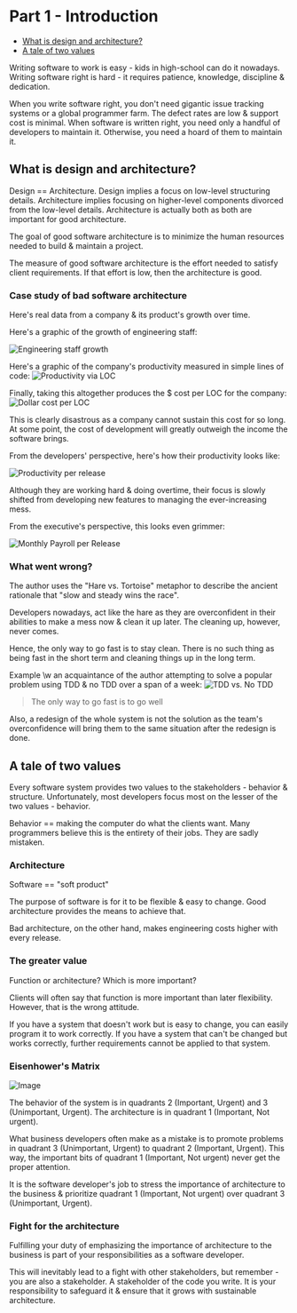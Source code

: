 # Part 1 - Introduction

  * [What is design and architecture?](#what-is-design-and-architecture-)
  * [A tale of two values](#a-tale-of-two-values)

Writing software to work is easy - kids in high-school can do it nowadays. Writing software right is hard - it requires patience, knowledge, discipline & dedication.

When you write software right, you don't need gigantic issue tracking systems or a global programmer farm. The defect rates are low & support cost is minimal.
When software is written right, you need only a handful of developers to maintain it. Otherwise, you need a hoard of them to maintain it.

## What is design and architecture?
Design == Architecture. Design implies a focus on low-level structuring details. Architecture implies focusing on higher-level components divorced from the low-level details.
Architecture is actually both as both are important for good architecture.

The goal of good software architecture is to minimize the human resources needed to build & maintain a project.

The measure of good software architecture is the effort needed to satisfy client requirements. If that effort is low, then the architecture is good.

### Case study of bad software architecture
Here's real data from a company & its product's growth over time.

Here's a graphic of the growth of engineering staff:

![Engineering staff growth](images/engineering-staff-growth.png)

Here's a graphic of the company's productivity measured in simple lines of code:
![Productivity via LOC](images/loc-productivity.png)

Finally, taking this altogether produces the $ cost per LOC for the company:
![Dollar cost per LOC](images/dollar-cost-per-loc.png)

This is clearly disastrous as a company cannot sustain this cost for so long. At some point, the cost of development will greatly outweigh the income the software brings.

From the developers' perspective, here's how their productivity looks like:

![Productivity per release](images/productivity-per-release.png)

Although they are working hard & doing overtime, their focus is slowly shifted from developing new features to managing the ever-increasing mess.

From the executive's perspective, this looks even grimmer:

![Monthly Payroll per Release](images/monthly-payroll-per-release.png)

### What went wrong?
The author uses the "Hare vs. Tortoise" metaphor to describe the ancient rationale that "slow and steady wins the race".

Developers nowadays, act like the hare as they are overconfident in their abilities to make a mess now & clean it up later.
The cleaning up, however, never comes.

Hence, the only way to go fast is to stay clean. There is no such thing as being fast in the short term and cleaning things up in the long term.

Example \w an acquaintance of the author attempting to solve a popular problem using TDD & no TDD over a span of a week:
![TDD vs. No TDD](images/tdd-vs-no-tdd.png)

> The only way to go fast is to go well

Also, a redesign of the whole system is not the solution as the team's overconfidence will bring them to the same situation after the redesign is done.

## A tale of two values
Every software system provides two values to the stakeholders - behavior & structure.
Unfortunately, most developers focus most on the lesser of the two values - behavior.

Behavior == making the computer do what the clients want.
Many programmers believe this is the entirety of their jobs.
They are sadly mistaken.

### Architecture
Software == "soft product"

The purpose of software is for it to be flexible & easy to change.
Good architecture provides the means to achieve that.

Bad architecture, on the other hand, makes engineering costs higher with every release.

### The greater value
Function or architecture? Which is more important?

Clients will often say that function is more important than later flexibility.
However, that is the wrong attitude.

If you have a system that doesn't work but is easy to change, you can easily program it to work correctly.
If you have a system that can't be changed but works correctly, further requirements cannot be applied to that system.

### Eisenhower's Matrix
![Image](images/eisenhowers-matrix.png)

The behavior of the system is in quadrants 2 (Important, Urgent) and 3 (Unimportant, Urgent). The architecture is in quadrant 1 (Important, Not urgent).

What business developers often make as a mistake is to promote problems in quadrant 3 (Unimportant, Urgent) to quadrant 2 (Important, Urgent).
This way, the important bits of quadrant 1 (Important, Not urgent) never get the proper attention.

It is the software developer's job to stress the importance of architecture to the business & prioritize quadrant 1 (Important, Not urgent) over quadrant 3 (Unimportant, Urgent).

### Fight for the architecture
Fulfilling your duty of emphasizing the importance of architecture to the business is part of your responsibilities as a software developer.

This will inevitably lead to a fight with other stakeholders, but remember - you are also a stakeholder. A stakeholder of the code you write.
It is your responsibility to safeguard it & ensure that it grows with sustainable architecture.

